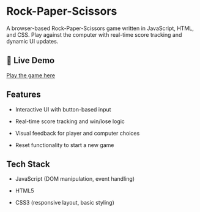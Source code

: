 # Rock-Paper-Scissors

A browser-based Rock-Paper-Scissors game written in JavaScript, HTML, and CSS. Play against the computer with real-time score tracking and dynamic UI updates.

## 🔗 Live Demo

[Play the game here](https://swirly-way.github.io/rock-paper-scissors/)

## Features 

- Interactive UI with button-based input

- Real-time score tracking and win/lose logic

- Visual feedback for player and computer choices

- Reset functionality to start a new game

## Tech Stack

- JavaScript (DOM manipulation, event handling)

- HTML5

- CSS3 (responsive layout, basic styling)
